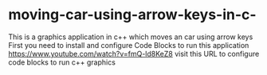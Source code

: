 # moving-car-using-arrow-keys-in-c-
This is a graphics application in c++ which moves an car using arrow keys
First you need to install and configure  Code Blocks to run this application
https://www.youtube.com/watch?v=fmQ-ld8KeZ8    visit this URL to configure code blocks to run c++ graphics
